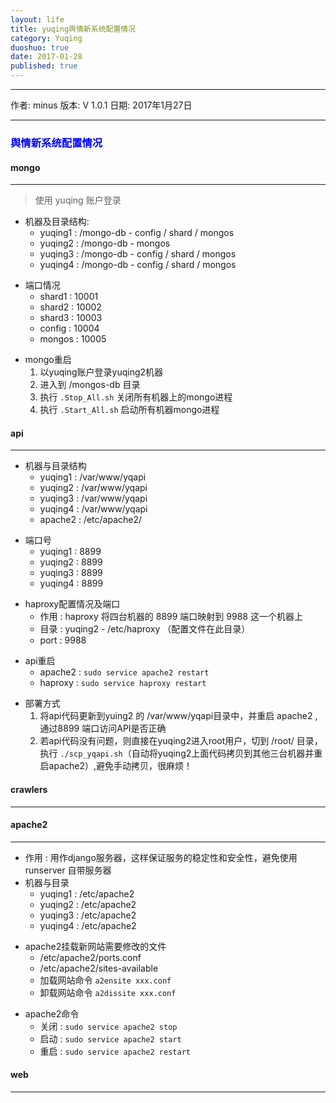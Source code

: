 ```yaml
---
layout: life
title: yuqing舆情新系统配置情况
category: Yuqing
duoshuo: true
date: 2017-01-28
published: true
---
```


*******

作者: minus
版本: V 1.0.1
日期: 2017年1月27日

<!-- more -->

*******


### <font color="blue" style="font-weight:bold">舆情新系统配置情况</font>

#### **mongo**
___
> 使用 yuqing 账户登录
>
* 机器及目录结构:
	* yuqing1 : /mongo-db  - config / shard / mongos
	* yuqing2 : /mongo-db  - mongos
	* yuqing3 : /mongo-db  - config / shard / mongos
	* yuqing4 : /mongo-db  - config / shard / mongos
>
* 端口情况
	* shard1 : 10001
	* shard2 : 10002
	* shard3 : 10003  
	* config : 10004
	* mongos : 10005
>
* mongo重启
	1. 以yuqing账户登录yuqing2机器
	2. 进入到 /mongos-db 目录
	3. 执行 ```.Stop_All.sh``` 关闭所有机器上的mongo进程
	4. 执行 ```.Start_All.sh``` 启动所有机器mongo进程
    
#### **api**
___
>
* 机器与目录结构
	* yuqing1 : /var/www/yqapi 
	* yuqing2 : /var/www/yqapi
	* yuqing3 : /var/www/yqapi
	* yuqing4 : /var/www/yqapi
	* apache2 : /etc/apache2/
>
* 端口号
	* yuqing1 : 8899
	* yuqing2 : 8899
	* yuqing3 : 8899
	* yuqing4 : 8899
>
* haproxy配置情况及端口
	* 作用 : haproxy 将四台机器的 8899 端口映射到 9988 这一个机器上	
	* 目录 : yuqing2 - /etc/haproxy （配置文件在此目录）	
	* port : 9988

>
* api重启
	* apache2 : ```sudo service apache2 restart```
	* haproxy : ```sudo service haproxy restart```
	
>
* 部署方式
	1. 将api代码更新到yuing2 的 /var/www/yqapi目录中，并重启 apache2 , 通过8899 端口访问API是否正确
	2. 若api代码没有问题，则直接在yuqing2进入root用户，切到 /root/ 目录，执行 ```./scp_yqapi.sh```（自动将yuqing2上面代码拷贝到其他三台机器并重启apache2）,避免手动拷贝，很麻烦！
	
#### **crawlers**
___

#### **apache2**
___
>
* 作用 : 用作django服务器，这样保证服务的稳定性和安全性，避免使用 runserver 自带服务器
* 机器与目录
	* yuqing1 : /etc/apache2
	* yuqing2 : /etc/apache2
	* yuqing3 : /etc/apache2
	* yuqing4 : /etc/apache2
>
* apache2挂载新网站需要修改的文件
	 * /etc/apache2/ports.conf
	 * /etc/apache2/sites-available
	 * 加载网站命令 ```a2ensite xxx.conf```
	 * 卸载网站命令 ```a2dissite xxx.conf```
>	
* apache2命令	
	* 关闭 : ```sudo service apache2 stop```	
	* 启动 : ```sudo service apache2 start```	
	* 重启 : ```sudo service apache2 restart```
	
#### **web**
___

